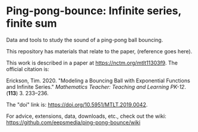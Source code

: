 # Ping-pong-bounce: Infinite series, finite sum
Data and tools to study the sound of a ping-pong ball bouncing.

This repository has materials that relate to the paper, (reference goes here).

This work is described in a paper at https://nctm.org/mtlt11303f9. The official citation is:

Erickson, Tim. 2020. "Modeling a Bouncing Ball with Exponential Functions and Infinite Series." _Mathematics Teacher: Teaching and Learning PK-12_. (__113__) 3. 233–236. 

The "doi" link is:  https://doi.org/10.5951/MTLT.2019.0042.

For advice, extensions, data, downloads, etc., check out the wiki: https://github.com/eepsmedia/ping-pong-bounce/wiki
